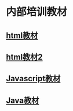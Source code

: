 # 内部培训教材

## [html教材](html-book/_sidebar.md)
## [html教材2](html-book/index.html)

## [Javascript教材](javascript-book/_sidebar.md)

## [Java教材](java-book/_sidebar.md)
